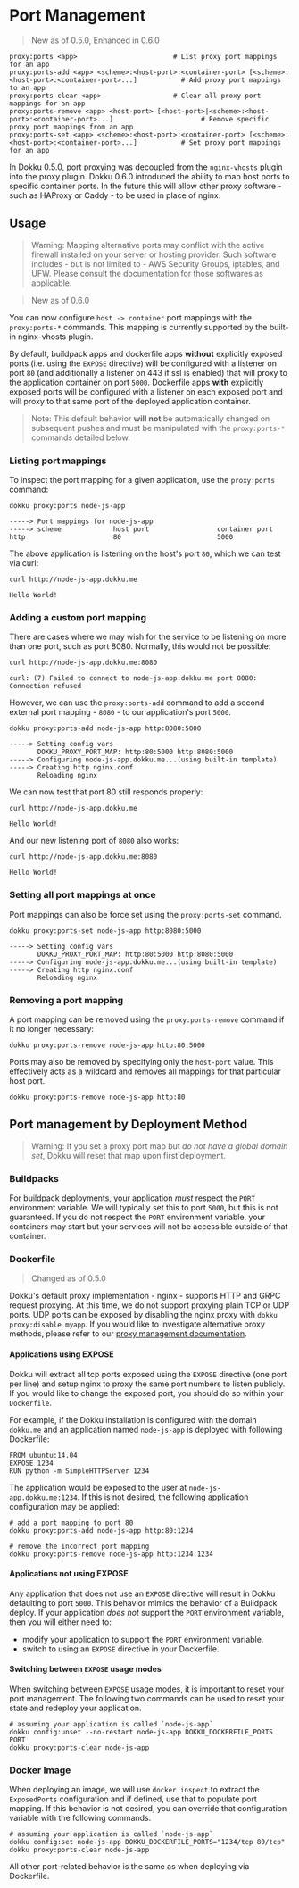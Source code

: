 # Port Management

> New as of 0.5.0, Enhanced in 0.6.0

```
proxy:ports <app>                        # List proxy port mappings for an app
proxy:ports-add <app> <scheme>:<host-port>:<container-port> [<scheme>:<host-port>:<container-port>...]           # Add proxy port mappings to an app
proxy:ports-clear <app>                  # Clear all proxy port mappings for an app
proxy:ports-remove <app> <host-port> [<host-port>|<scheme>:<host-port>:<container-port>...]                      # Remove specific proxy port mappings from an app
proxy:ports-set <app> <scheme>:<host-port>:<container-port> [<scheme>:<host-port>:<container-port>...]           # Set proxy port mappings for an app
```

In Dokku 0.5.0, port proxying was decoupled from the `nginx-vhosts` plugin into the proxy plugin. Dokku 0.6.0 introduced the ability to map host ports to specific container ports. In the future this will allow other proxy software - such as HAProxy or Caddy - to be used in place of nginx.

## Usage

> Warning: Mapping alternative ports may conflict with the active firewall installed on your server or hosting provider. Such software includes - but is not limited to - AWS Security Groups, iptables, and UFW. Please consult the documentation for those softwares as applicable.

> New as of 0.6.0

You can now configure `host -> container` port mappings with the `proxy:ports-*` commands. This mapping is currently supported by the built-in nginx-vhosts plugin.

By default, buildpack apps and dockerfile apps **without** explicitly exposed ports (i.e. using the `EXPOSE` directive) will be configured with a listener on port `80` (and additionally a listener on 443 if ssl is enabled) that will proxy to the application container on port `5000`. Dockerfile apps **with** explicitly exposed ports will be configured with a listener on each exposed port and will proxy to that same port of the deployed application container.

> Note: This default behavior **will not** be automatically changed on subsequent pushes and must be manipulated with the `proxy:ports-*` commands detailed below.

### Listing port mappings

To inspect the port mapping for a given application, use the `proxy:ports` command:

```shell
dokku proxy:ports node-js-app
```

```
-----> Port mappings for node-js-app
-----> scheme             host port                 container port
http                      80                        5000
```

The above application is listening on the host's port `80`, which we can test via curl:

```shell
curl http://node-js-app.dokku.me
```

```
Hello World!
```

### Adding a custom port mapping

There are cases where we may wish for the service to be listening on more than one port, such as port 8080. Normally, this would not be possible:

```shell
curl http://node-js-app.dokku.me:8080
```

```
curl: (7) Failed to connect to node-js-app.dokku.me port 8080: Connection refused
```

However, we can use the `proxy:ports-add` command to add a second external port mapping - `8080` - to our application's port `5000`.

```shell
dokku proxy:ports-add node-js-app http:8080:5000
```

```
-----> Setting config vars
       DOKKU_PROXY_PORT_MAP: http:80:5000 http:8080:5000
-----> Configuring node-js-app.dokku.me...(using built-in template)
-----> Creating http nginx.conf
       Reloading nginx
```

We can now test that port 80 still responds properly:

```shell
curl http://node-js-app.dokku.me
```

```
Hello World!
```

And our new listening port of `8080` also works:

```shell
curl http://node-js-app.dokku.me:8080
```

```
Hello World!
```

### Setting all port mappings at once

Port mappings can also be force set using the `proxy:ports-set` command.

```shell
dokku proxy:ports-set node-js-app http:8080:5000
```

```
-----> Setting config vars
       DOKKU_PROXY_PORT_MAP: http:80:5000 http:8080:5000
-----> Configuring node-js-app.dokku.me...(using built-in template)
-----> Creating http nginx.conf
       Reloading nginx
```

### Removing a port mapping

A port mapping can be removed using the `proxy:ports-remove` command if it no longer necessary:

```shell
dokku proxy:ports-remove node-js-app http:80:5000
```

Ports may also be removed by specifying only the `host-port` value. This effectively acts as a wildcard and removes all mappings for that particular host port.

```shell
dokku proxy:ports-remove node-js-app http:80
```

## Port management by Deployment Method

> Warning: If you set a proxy port map but _do not have a global domain set_, Dokku will reset that map upon first deployment.

### Buildpacks

For buildpack deployments, your application *must* respect the `PORT` environment variable. We will typically set this to port `5000`, but this is not guaranteed. If you do not respect the `PORT` environment variable, your containers may start but your services will not be accessible outside of that container.

### Dockerfile

> Changed as of 0.5.0

Dokku's default proxy implementation - nginx - supports HTTP and GRPC request proxying. At this time, we do not support proxying plain TCP or UDP ports. UDP ports can be exposed by disabling the nginx proxy with `dokku proxy:disable myapp`. If you would like to investigate alternative proxy methods, please refer to our [proxy management documentation](/docs/advanced-usage/proxy-management.md).

#### Applications using EXPOSE

Dokku will extract all tcp ports exposed using the `EXPOSE` directive (one port per line) and setup nginx to proxy the same port numbers to listen publicly. If you would like to change the exposed port, you should do so within your `Dockerfile`.

For example, if the Dokku installation is configured with the domain `dokku.me` and an application named `node-js-app` is deployed with following Dockerfile:

```
FROM ubuntu:14.04
EXPOSE 1234
RUN python -m SimpleHTTPServer 1234
```

The application would be exposed to the user at `node-js-app.dokku.me:1234`. If this is not desired, the following application configuration may be applied:

```shell
# add a port mapping to port 80
dokku proxy:ports-add node-js-app http:80:1234

# remove the incorrect port mapping
dokku proxy:ports-remove node-js-app http:1234:1234
```

#### Applications not using EXPOSE

Any application that does not use an `EXPOSE` directive will result in Dokku defaulting to port `5000`. This behavior mimics the behavior of a Buildpack deploy. If your application _does not_ support the `PORT` environment variable, then you will either need to:

- modify your application to support the `PORT` environment variable.
- switch to using an `EXPOSE` directive in your Dockerfile.

#### Switching between `EXPOSE` usage modes

When switching between `EXPOSE` usage modes, it is important to reset your port management. The following two commands can be used to reset your state and redeploy your application.

```shell
# assuming your application is called `node-js-app`
dokku config:unset --no-restart node-js-app DOKKU_DOCKERFILE_PORTS PORT
dokku proxy:ports-clear node-js-app
```

### Docker Image

When deploying an image, we will use `docker inspect` to extract the `ExposedPorts` configuration and if defined, use that to populate port mapping. If this behavior is not desired, you can override that configuration variable with the following commands.

```shell
# assuming your application is called `node-js-app`
dokku config:set node-js-app DOKKU_DOCKERFILE_PORTS="1234/tcp 80/tcp"
dokku proxy:ports-clear node-js-app
```

All other port-related behavior is the same as when deploying via Dockerfile.

